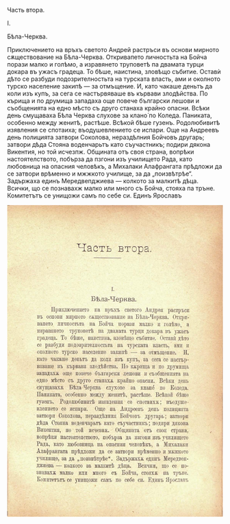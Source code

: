﻿Часть втора.

I.

Бѣла-Черква.

Приключението на връхъ светото Андрей растръси въ основи мирното сѫществование на Бѣла-Черква. Откривапето личностьта на Бойча порази малко и голѣмо, а изравянето труповетѣ па двамата турци докара въ ужасъ градеца. То бѣше, наистина, зловѣщо събитие. Оставѝ дѣто се разбуди подозрителностьта на турската власть, ами и околното турско население закипѣ — за отмъщение. И, като чакаше деньтъ да коли изъ купъ, за сега се настървяваше въ кървави злодѣйства. По кърища и по друмища западаха още повече български лешови и съобщенията на едно мѣсто съ друго станаха крайно опасни. Всѣки день смущаваха Бѣла Черква слухове за клано́ по Коледа. Паниката, особенно между женитѣ, растѣше. Всѣкой бѣше гузенъ. Родолюбивитѣ изявления се спотаиха; въодушевлението се испари. Още на Андреевъ день полицията затвори Соколова, нераздѣлния Бойчовъ другарь; затвори дѣда Стояна воденчарьтъ като съучастникъ; подири дякона Викентия, но той исчезпж. Общината отъ своя страна, вопрѣки настоятелството, побърза да пзгони изъ училището Рада, като любовница на опасния человѣкъ, а Михалаки Алафрангата прѣдложи да се затвори врѣменно и мжжкото училище, за да „поизвѣтрѣе“. Задържаха единъ Мередвепджиева — колкото за малкитѣ дѣца. Всички, що се познавахж малко или много съ Бойча, стояха па тръне. Комитетътъ се унищожи самъ по себе си. Единъ Ярославъ

![original](../images/276.jpg)

